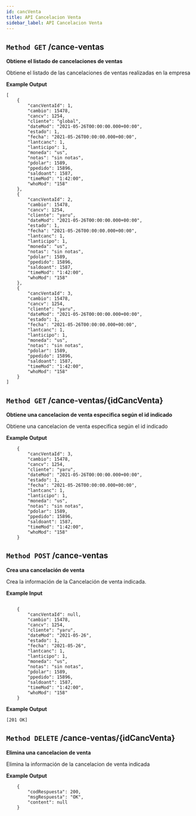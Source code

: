 ```yaml
---
id: cancVenta
title: API Cancelacion Venta
sidebar_label: API Cancelacion Venta
---
```


## `Method GET` /cance-ventas
**Obtiene el listado de cancelaciones de ventas**

Obtiene el listado de las cancelaciones de ventas realizadas en la empresa

**Example Output**


```
[
    {
        "cancVentaId": 1,
        "cambio": 15478,
        "cancv": 1254,
        "cliente": "global",
        "dateMod": "2021-05-26T00:00:00.000+00:00",
        "estado": 1,
        "fecha": "2021-05-26T00:00:00.000+00:00",
        "lantcanc": 1,
        "lanticipo": 1,
        "moneda": "us",
        "notas": "sin notas",
        "pdolar": 1589,
        "ppedido": 15896,
        "saldoant": 1587,
        "timeMod": "1:42:00",
        "whoMod": "158"
    },
    {
        "cancVentaId": 2,
        "cambio": 15478,
        "cancv": 1254,
        "cliente": "yaru",
        "dateMod": "2021-05-26T00:00:00.000+00:00",
        "estado": 1,
        "fecha": "2021-05-26T00:00:00.000+00:00",
        "lantcanc": 1,
        "lanticipo": 1,
        "moneda": "us",
        "notas": "sin notas",
        "pdolar": 1589,
        "ppedido": 15896,
        "saldoant": 1587,
        "timeMod": "1:42:00",
        "whoMod": "158"
    },
    {
        "cancVentaId": 3,
        "cambio": 15478,
        "cancv": 1254,
        "cliente": "yaru",
        "dateMod": "2021-05-26T00:00:00.000+00:00",
        "estado": 1,
        "fecha": "2021-05-26T00:00:00.000+00:00",
        "lantcanc": 1,
        "lanticipo": 1,
        "moneda": "us",
        "notas": "sin notas",
        "pdolar": 1589,
        "ppedido": 15896,
        "saldoant": 1587,
        "timeMod": "1:42:00",
        "whoMod": "158"
    }
]
```

## `Method GET` /cance-ventas/{idCancVenta}
**Obtiene una cancelacion de venta especifica según el id indicado**

Obtiene una cancelacion de venta especifica según el id indicado

**Example Output**


```
	{
		"cancVentaId": 3,
		"cambio": 15478,
		"cancv": 1254,
		"cliente": "yaru",
		"dateMod": "2021-05-26T00:00:00.000+00:00",
		"estado": 1,
		"fecha": "2021-05-26T00:00:00.000+00:00",
		"lantcanc": 1,
		"lanticipo": 1,
		"moneda": "us",
		"notas": "sin notas",
		"pdolar": 1589,
		"ppedido": 15896,
		"saldoant": 1587,
		"timeMod": "1:42:00",
		"whoMod": "158"
	}
```

## `Method POST` /cance-ventas
**Crea una cancelación de venta**

Crea la información de la Cancelación de venta indicada.

**Example Input**

```
	
    {
		"cancVentaId": null,
		"cambio": 15478,
		"cancv": 1254,
		"cliente": "yaru",
		"dateMod": "2021-05-26",
		"estado": 1,
		"fecha": "2021-05-26",
		"lantcanc": 1,
		"lanticipo": 1,
		"moneda": "us",
		"notas": "sin notas",
		"pdolar": 1589,
		"ppedido": 15896,
		"saldoant": 1587,
		"timeMod": "1:42:00",
		"whoMod": "158"
	}

```

**Example Output**

```
[201 OK]

```
## `Method DELETE` /cance-ventas/{idCancVenta}
**Elimina una cancelacion de venta**

Elimina la información de la cancelacion de venta indicada

**Example Output**

```
	{
		"codRespuesta": 200,
		"msgRespuesta": "OK",
		"content": null
	}
```
